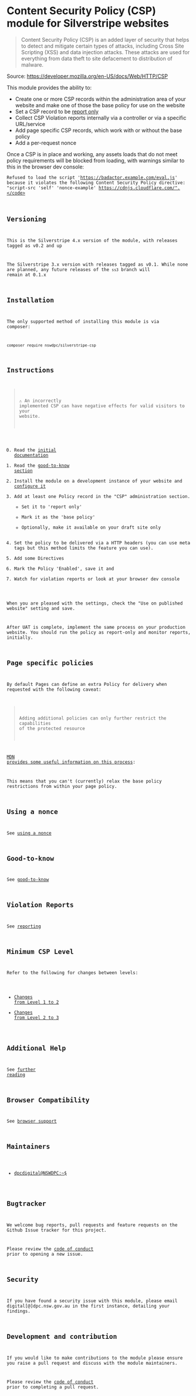 # Content Security Policy (CSP) module for Silverstripe websites

> Content Security Policy (CSP) is an added layer of security that helps to detect and mitigate certain types of attacks, including Cross Site Scripting (XSS) and data injection attacks. These attacks are used for everything from data theft to site defacement to distribution of malware.

Source: https://developer.mozilla.org/en-US/docs/Web/HTTP/CSP

This module provides the ability to:

+ Create one or more CSP records within the administration area of your website and make one of those the base policy for use on the website
+ Set a CSP record to be [report only](https://developer.mozilla.org/en-US/docs/Web/HTTP/Headers/Content-Security-Policy-Report-Only)
+ Collect CSP Violation reports internally via a controller or via a specific URL/service
+ Add page specific CSP records, which work with or without the base policy
+ Add a per-request nonce

Once a CSP is in place and working, any assets loads that do not meet policy requirements will be blocked from loading, with warnings similar to this in the browser dev console:

<code>Refused to load the script 'https://badactor.example.com/eval.js' because it violates the following Content Security Policy directive: "script-src 'self' 'nonce-example' https://cdnjs.cloudflare.com/".</code>

## Versioning

This is the Silverstripe 4.x version of the module, with releases tagged as v0.2 and up

The Silverstripe 3.x version with releases tagged as v0.1. While none are planned, any future releases of the `ss3` branch will remain at 0.1.x

## Installation

The only supported method of installing this module is via composer:

```
composer require nswdpc/silverstripe-csp
```

## Instructions

> :warning: An incorrectly implemented CSP can have negative effects for valid visitors to your website.

0. Read the [initial documentation](./docs/en/00_index.md)
0. Read the [good-to-know section](./docs/en/01_good_to_know.md)
0. Install the module on a development instance of your website and [configure it]((./docs/en/00_index.md#configuration))
0. Add at least one Policy record in the "CSP" administration section.
    * Set it to 'report only'
    * Mark it as the 'base policy'
    * Optionally, make it available on your draft site only
0. Set the policy to be delivered via a HTTP headers (you can use meta tags but this method limits the feature you can use).
0. Add some Directives
0. Mark the Policy 'Enabled', save it and
0. Watch for violation reports or look at your browser dev console

When you are pleased with the settings, check the "Use on published website" setting and save.

After UAT is complete, implement the same process on your production website. You should run the policy as report-only and monitor reports, initially.

## Page specific policies

By default Pages can define an extra Policy for delivery when requested with the following caveat:

> Adding additional policies can only further restrict the capabilities of the protected resource

[MDN provides some useful information on this process](https://developer.mozilla.org/en-US/docs/Web/HTTP/Headers/Content-Security-Policy#Multiple_content_security_policies):

This means that you can't (currently) relax the base policy restrictions from within your page policy.

## Using a nonce

See [using a nonce](./docs/en/10_using_a_nonce.md)

## Good-to-know

See [good-to-know](./docs/en/01_good_to_know.md)

## Violation Reports

See [reporting](./docs/en/05_reporturi_and_other_services.md)

## Minimum CSP Level

Refer to the following for changes between levels:

+ [Changes from Level 1 to 2](https://www.w3.org/TR/CSP2/#changes-from-level-1)
+ [Changes from Level 2 to 3](https://www.w3.org/TR/CSP3/#changes-from-level-2)

## Additional Help

See [further reading](./docs/en/00_index.md#further-reading)

## Browser Compatibility

See [browser support](./docs/en/02_browser_support.md)

## Maintainers

+ [dpcdigital@NSWDPC:~$](https://dpc.nsw.gov.au)


## Bugtracker

We welcome bug reports, pull requests and feature requests on the Github Issue tracker for this project.

Please review the [code of conduct](./code-of-conduct.md) prior to opening a new issue.

## Security

If you have found a security issue with this module, please email digital[@]dpc.nsw.gov.au in the first instance, detailing your findings.

## Development and contribution

If you would like to make contributions to the module please ensure you raise a pull request and discuss with the module maintainers.

Please review the [code of conduct](./code-of-conduct.md) prior to completing a pull request.
